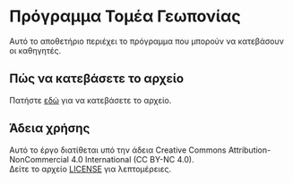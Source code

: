 # Πρόγραμμα Τομέα Γεωπονίας

Αυτό το αποθετήριο περιέχει το πρόγραμμα που μπορούν να κατεβάσουν οι καθηγητές.

## Πώς να κατεβάσετε το αρχείο

Πατήστε [εδώ](https://github.com/TomeasGeoponias/tomeasgeoponias/releases/download/Trofima/Trofima.zip) για να κατεβάσετε το αρχείο.

## Άδεια χρήσης

Αυτό το έργο διατίθεται υπό την άδεια Creative Commons Attribution-NonCommercial 4.0 International (CC BY-NC 4.0).  
Δείτε το αρχείο [LICENSE](LICENSE) για λεπτομέρειες.
